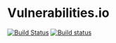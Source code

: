 # Vulnerabilities.io
[![Build Status](https://travis-ci.org/Vulnerabilitiesio/Vulnerabilities.io.svg?branch=master)](https://travis-ci.org/Vulnerabilitiesio/Vulnerabilities.io)
[![Build status](https://ci.appveyor.com/api/projects/status/4h1w4cgjwu995xso?svg=true)](https://ci.appveyor.com/project/fr0zenbits/vulnerabilities-io)
